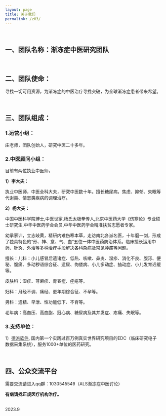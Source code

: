 ```yaml
---
layout: page
title: 关于我们
permalink: /z03/
---
```


<br>  

## 一、团队名称：渐冻症中医研究团队

<br>

## 二、团队使命：

寻找一切可用资源，为渐冻症的中医治疗寻找突破，为全球渐冻症患者带来希望。

<br>

## 三、团队组成：

### 1.运营小组：  
  
庄老师，团队创始人，研究中医二十多年。  

### 2.中医顾问小组：  

目前有两位执业中医师，  

**1）李大夫：**

执业中医师，中医全科大夫，研究中医数十年。擅长糖尿病，焦虑、抑郁、失眠等代谢类、情志类疾病的调理治疗。
  
**2）杨大夫：**

中国中医科学院博士,中医世家,杨氏太极拳传人,北京中医药大学《伤寒论》专业硕士研究生,中华中医药学会会员,中华中医药学会精准扶贫志愿者专家。

幼承家训，立志岐黄，精研内难伤寒本草，走访南北各派名医，十年磨一剑，形成了独具特色的“形、神、意、气、血”五位一体中医药防治体系。临床擅长运用中药、针灸、外治等多种治疗手段解决各科杂病及常见肿瘤等问题。

擅长：儿科：小儿感冒后遗诸症、低热、咳嗽、鼻炎、湿疹、消化不良、腹泻、便秘、腹痛、多动秽语综合征、遗尿、佝偻病、小儿多动症、抽动症、小儿发育迟缓等。

皮肤科：湿疹、荨麻疹、青春痘、痤疮等。

妇科：月经不调、痛经、更年期综合征、不孕等。

男科：遗精、早泄、性功能低下、不育等。

老年病：高血压、高血脂、冠心病、糖尿病及其并发症、疼痛、失眠等。



### 3.支持单位：

1）[德派软件](https://www.dapchina.cn/dap), 国内第一个实践过百万例真实世界研究项目的EDC（临床研究电子数据采集系统），服务1000+单位的医药研究。

<br>   

## 四、公众交流平台

需要交流请进入qq群：1030545549（ALS渐冻症中医讨论）  

**有病请找正规医疗机构治疗。**

<br>
2023.9  
